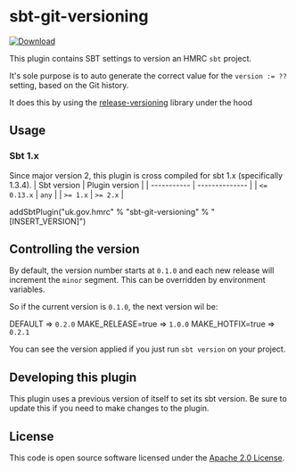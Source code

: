 # sbt-git-versioning

[ ![Download](https://api.bintray.com/packages/hmrc/sbt-plugin-releases/sbt-git-versioning/images/download.svg) ](https://bintray.com/hmrc/sbt-plugin-releases/sbt-git-versioning/_latestVersion) 

This plugin contains SBT settings to version an HMRC `sbt` project. 

It's sole purpose is to auto generate the correct value for the `version := ??` setting, based on the Git history.

It does this by using the [release-versioning](https://github.com/hmrc/release-versioning) library under the hood

## Usage

### Sbt 1.x
Since major version 2, this plugin is cross compiled for sbt 1.x (specifically 1.3.4).
| Sbt version | Plugin version |
| ----------- | -------------- |
| `<= 0.13.x` | `any`          |
| `>= 1.x`    | `>= 2.x`       |

addSbtPlugin("uk.gov.hmrc" % "sbt-git-versioning" % "[INSERT_VERSION]")

## Controlling the version

By default, the version number starts at `0.1.0` and each new release will increment the `minor` segment. This can be
overridden by environment variables. 

So if the current version is `0.1.0`, the next version wil be:

DEFAULT => `0.2.0`
MAKE_RELEASE=true => `1.0.0`
MAKE_HOTFIX=true => `0.2.1`

You can see the version applied if you just run `sbt version` on your project. 

## Developing this plugin
This plugin uses a previous version of itself to set its sbt version. Be sure to update this if you need to make
changes to the plugin.

## License ##
 
This code is open source software licensed under the [Apache 2.0 License]("http://www.apache.org/licenses/LICENSE-2.0.html").
